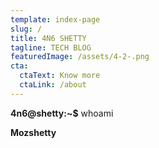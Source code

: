 ```yaml
---
template: index-page
slug: /
title: 4N6 SHETTY
tagline: TECH BLOG
featuredImage: /assets/4-2-.png
cta:
  ctaText: Know more
  ctaLink: /about
---
```

**4n6@shetty:~$** whoami

**Mozshetty**